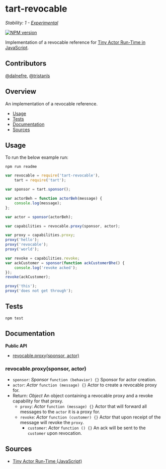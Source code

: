 # tart-revocable

_Stability: 1 - [Experimental](https://github.com/tristanls/stability-index#stability-1---experimental)_

[![NPM version](https://badge.fury.io/js/tart-revocable.png)](http://npmjs.org/package/tart-revocable)

Implementation of a revocable reference for [Tiny Actor Run-Time in JavaScript](https://github.com/organix/tartjs).

## Contributors

[@dalnefre](https://github.com/dalnefre), [@tristanls](https://github.com/tristanls)

## Overview

An implementation of a revocable reference.

  * [Usage](#usage)
  * [Tests](#tests)
  * [Documentation](#documentation)
  * [Sources](#sources)

## Usage

To run the below example run:

    npm run readme

```javascript
var revocable = require('tart-revocable'),
    tart = require('tart');

var sponsor = tart.sponsor();

var actorBeh = function actorBeh(message) {
    console.log(message);
};

var actor = sponsor(actorBeh);

var capabilities = revocable.proxy(sponsor, actor);

var proxy = capabilities.proxy;
proxy('hello');
proxy('revocable');
proxy('world');

var revoke = capabilities.revoke;
var ackCustomer = sponsor(function ackCustomerBhe() {
    console.log('revoke acked');
});
revoke(ackCustomer);

proxy('this');
proxy('does not get through');
```

## Tests

    npm test

## Documentation

**Public API**

  * [revocable.proxy(sponsor, actor)](#revocableproxysponsor-actor)

### revocable.proxy(sponsor, actor)

  * `sponsor`: _Sponsor_ `function (behavior) {}` Sponsor for actor creation.
  * `actor`: _Actor_ `function (message) {}` Actor to create a revocable proxy for.
  * Return: _Object_ An object containing a revocable proxy and a revoke capability for that proxy.
    * `proxy`: _Actor_ `function (message) {}` Actor that will forward all messages to the `actor` it is a proxy for.
    * `revoke`: _Actor_ `function (customer) {}` Actor that upon receipt of the message will revoke the `proxy`.
      * `customer`: _Actor_ `function () {}` An ack will be sent to the `customer` upon revocation.

## Sources

  * [Tiny Actor Run-Time (JavaScript)](https://github.com/organix/tartjs)
